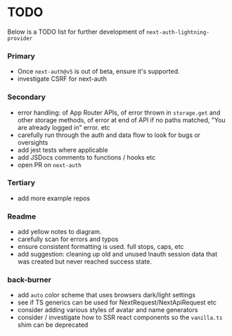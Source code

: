 # TODO

Below is a TODO list for further development of `next-auth-lightning-provider`

### Primary

- Once `next-auth@v5` is out of beta, ensure it's supported.
- investigate CSRF for next-auth

### Secondary

- error handling: of App Router APIs, of error thrown in `storage.get` and other storage methods, of error at end of API if no paths matched, "You are already logged in" error. etc
- carefully run through the auth and data flow to look for bugs or oversights
- add jest tests where applicable
- add JSDocs comments to functions / hooks etc
- open PR on `next-auth`

### Tertiary

- add more example repos

### Readme

- add yellow notes to diagram.
- carefully scan for errors and typos
- ensure consistent formatting is used. full stops, caps, etc
- add suggestion: cleaning up old and unused lnauth session data that was created but never reached success state.

### back-burner

- add `auto` color scheme that uses browsers dark/light settings
- see if TS generics can be used for NextRequest/NextApiRequest etc
- consider adding various styles of avatar and name generators
- consider / investigate how to SSR react components so the `vanilla.ts` shim can be deprecated
